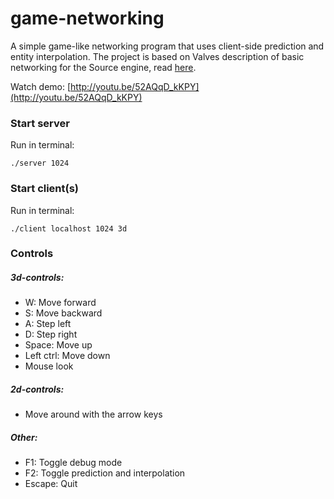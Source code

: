 # game-networking

A simple game-like networking program that uses client-side prediction and entity interpolation. The project is based on Valves description of basic networking for the Source engine, read [here](https://developer.valvesoftware.com/wiki/Source_Multiplayer_Networking).

Watch demo:
[http://youtu.be/52AQqD_kKPY](http://youtu.be/52AQqD_kKPY)

### Start server
Run in terminal:
```
./server 1024
```
### Start client(s)
Run in terminal:
```
./client localhost 1024 3d
```
### Controls
##### 3d-controls:
* W: Move forward
* S: Move backward
* A: Step left
* D: Step right
* Space: Move up
* Left ctrl: Move down
* Mouse look
##### 2d-controls:
* Move around with the arrow keys
##### Other:
* F1: Toggle debug mode
* F2: Toggle prediction and interpolation
* Escape: Quit
